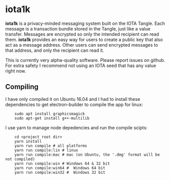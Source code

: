 # iota1k

**iota1k** is a privacy-minded messaging system built on the IOTA Tangle. Each message is a transaction bundle stored in the Tangle, just like a value transfer. Messages are encrypted so only the intended recipient can read them. **iota1k** provides an easy way for users to create a public key that also act as a message address. Other users can send encrypted messages to that address, and only the recipient can read it.

This is currently very alpha-quality software. Please report issues on github. For extra safety I recommend not using an IOTA seed that has any value right now.

## Compiling

I have only compiled it on Ubuntu 16.04 and I had to install these dependencies to get electron-builder to compile the app for linux:
```
    sudo apt install graphicsmagick
    sudo apt-get install g++-multilib
```

I use yarn to manage node depedencies and run the compile scipts:
```
    cd <project root dir>
    yarn install
    yarn run compile # all platforms
    yarn run compile:lin # linux
    yarn run compile:mac # mac (on Ubuntu, the '.dmg' format will be not compiled)
    yarn run compile:win # Windows 64 & 32 bit
    yarn run compile:win64 #  Windows 64 bit
    yarn run compile:win32 #  Windows 32 bit
```
